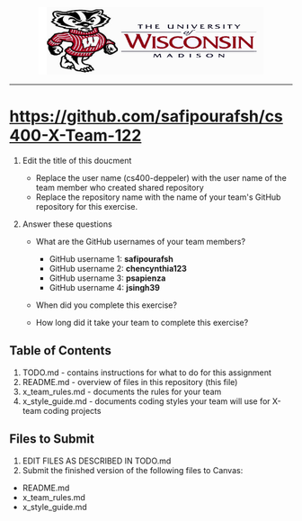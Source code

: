 <!-- Embeded image and aligned it to the center-->
<p align="center"><img src="images/UW-Madison-Logo.jpg" height="120" width="400"></p>

<!--line--><hr>

# https://github.com/safipourafsh/cs400-X-Team-122

1. Edit the title of this doucment
   * Replace the user name (cs400-deppeler) with the user name of the team member who created shared repository
   * Replace the repository name with the name of your team's GitHub repository for this exercise.

2. Answer these questions
   * What are the GitHub usernames of your team members?
       * GitHub username 1: __safipourafsh__
       * GitHub username 2: __chencynthia123__
       * GitHub username 3: __psapienza__
       * GitHub username 4: __jsingh39__

   * When did you complete this exercise? 
   * How long did it take your team to complete this exercise? 

## Table of Contents

1. TODO.md - contains instructions for what to do for this assignment
2. README.md - overview of files in this repository (this file)
3. x_team_rules.md - documents the rules for your team
4. x_style_guide.md - documents coding styles your team will use for X-team coding projects

## Files to Submit

1. EDIT FILES AS DESCRIBED IN TODO.md
2. Submit the finished version of the following files to Canvas:

* README.md
* x_team_rules.md
* x_style_guide.md

